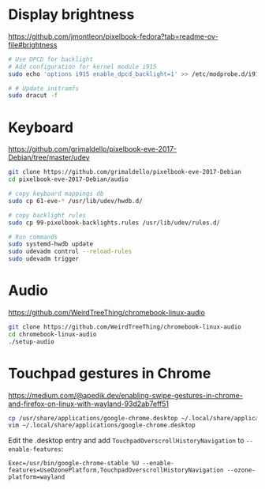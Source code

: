 # Display brightness

https://github.com/jmontleon/pixelbook-fedora?tab=readme-ov-file#brightness

```bash
# Use DPCD for backlight
# Add configuration for kernel module i915
sudo echo 'options i915 enable_dpcd_backlight=1' >> /etc/modprobe.d/i915.conf

# # Update initramfs
sudo dracut -f
```

# Keyboard

https://github.com/grimaldello/pixelbook-eve-2017-Debian/tree/master/udev

```bash
git clone https://github.com/grimaldello/pixelbook-eve-2017-Debian
cd pixelbook-eve-2017-Debian/audio

# copy keyboard mappings db
sudo cp 61-eve-* /usr/lib/udev/hwdb.d/

# copy backlight rules
sudo cp 99-pixelbook-backlights.rules /usr/lib/udev/rules.d/

# Run commands
sudo systemd-hwdb update
sudo udevadm control --reload-rules
sudo udevadm trigger
```

# Audio

https://github.com/WeirdTreeThing/chromebook-linux-audio

```bash
git clone https://github.com/WeirdTreeThing/chromebook-linux-audio
cd chromebook-linux-audio
./setup-audio
```

# Touchpad gestures in Chrome

https://medium.com/@apedik.dev/enabling-swipe-gestures-in-chrome-and-firefox-on-linux-with-wayland-93d2ab7eff51

```bash
cp /usr/share/applications/google-chrome.desktop ~/.local/share/applications/
vim ~/.local/share/applications/google-chrome.desktop
```

Edit the .desktop entry and add `TouchpadOverscrollHistoryNavigation` to `--enable-features`:
```
Exec=/usr/bin/google-chrome-stable %U --enable-features=UseOzonePlatform,TouchpadOverscrollHistoryNavigation --ozone-platform=wayland
```
